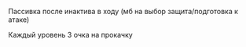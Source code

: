 Пассивка после инактива в ходу (мб на выбор защита/подготовка к атаке)

Каждый уровень 3 очка на прокачку